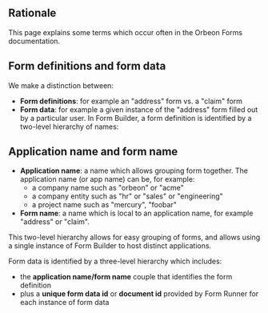 ## Rationale

This page explains some terms which occur often in the Orbeon Forms documentation.

## Form definitions and form data

We make a distinction between:  

* **Form definitions**: for example an "address" form vs. a "claim" form
* **Form data**: for example a given instance of the "address" form filled out by a particular user.
In Form Builder, a form definition is identified by a two-level hierarchy of names:  

## Application name and form name

- **Application name**: a name which allows grouping form together. The application name (or app name) can be, for example:
  - a company name such as "orbeon" or "acme"
  - a company entity such as "hr" or "sales" or "engineering"
  - a project name such as "mercury", "foobar"
- **Form name**: a name which is local to an application name, for example "address" or "claim".

This two-level hierarchy allows for easy grouping of forms, and allows using a single instance of Form Builder to host distinct applications.

Form data is identified by a three-level hierarchy which includes:  

- the **application name/form name** couple that identifies the form definition
- plus a **unique form data id** or **document id** provided by Form Runner for each instance of form data